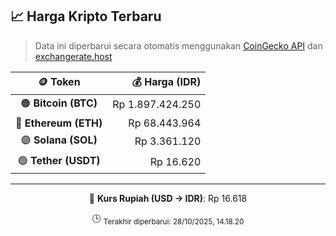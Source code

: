 

<!-- HARGA_KRIPTO -->
## 📈 Harga Kripto Terbaru

> Data ini diperbarui secara otomatis menggunakan [CoinGecko API](https://www.coingecko.com/) dan [exchangerate.host](https://exchangerate.host/)

<div align="center">

| 🪙 Token | 💰 Harga (IDR) |
|:------:|---------------:|
| 🟠 **Bitcoin (BTC)**   | Rp 1.897.424.250 |
| 🔵 **Ethereum (ETH)**  | Rp 68.443.964 |
| 🟣 **Solana (SOL)**    | Rp 3.361.120 |
| 🟢 **Tether (USDT)**   | Rp 16.620 |

---

💱 **Kurs Rupiah (USD → IDR)**: Rp 16.618

🕒 <sub>Terakhir diperbarui: 28/10/2025, 14.18.20</sub>

</div>
<!-- /HARGA_KRIPTO -->